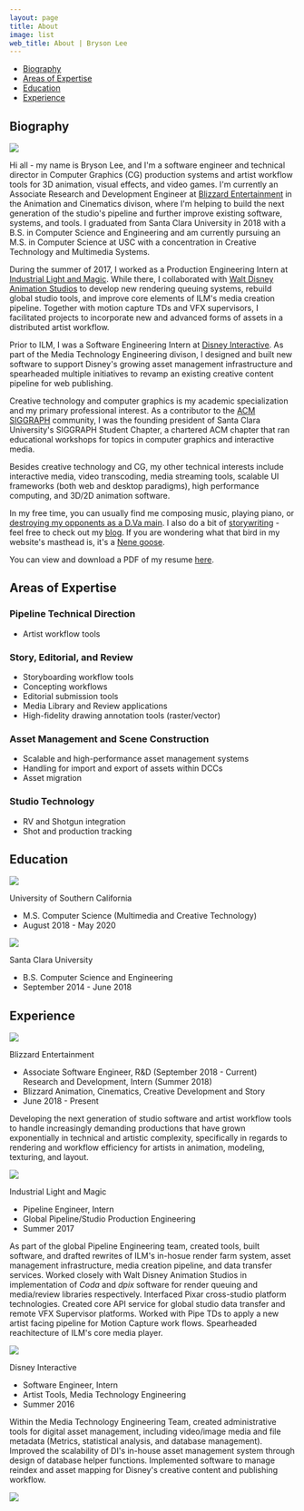 ```yaml
---
layout: page
title: About
image: list
web_title: About | Bryson Lee
---
```



* [Biography](#biography)
* [Areas of Expertise](#areas-of-expertise)
* [Education](#education)
* [Experience](#experience)


## Biography
<img id="bio-portrait" src="/assets/img/me2.jpg">

Hi all - my name is Bryson Lee, and I'm a software engineer and technical director in Computer Graphics (CG) production systems and artist workflow tools for 3D animation, visual effects, and video games. I'm currently an Associate Research and Development Engineer at [Blizzard Entertainment](http://www.blizzard.com) in the Animation and Cinematics divison, where I'm helping to build the next generation of the studio's pipeline and further improve existing software, systems, and tools. I graduated from Santa Clara University in 2018 with a B.S. in Computer Science and Engineering and am currently pursuing an M.S. in Computer Science at USC with a concentration in Creative Technology and Multimedia Systems.

During the summer of 2017, I worked as a Production Engineering Intern at [Industrial Light and Magic](http://www.ilm.com/). While there, I collaborated with [Walt Disney Animation Studios](https://www.disneyanimation.com/) to develop new rendering queuing systems, rebuild global studio tools, and improve core elements of ILM's media creation pipeline. Together with motion capture TDs and VFX supervisors, I facilitated projects to incorporate new and advanced forms of assets in a distributed artist workflow.

Prior to ILM, I was a Software Engineering Intern at [Disney Interactive](https://dcpi.disney.com/). As part of the Media Technology Engineering divison, I designed and built new software to support Disney's growing asset management infrastructure and spearheaded multiple initiatives to revamp an existing creative content pipeline for web publishing.

Creative technology and computer graphics is my academic specialization and my primary professional interest. As a contributor to the [ACM SIGGRAPH](https://www.siggraph.org/) community, I was the founding president of Santa Clara University's SIGGRAPH Student Chapter, a chartered ACM chapter that ran educational workshops for topics in computer graphics and interactive media.

Besides creative technology and CG, my other technical interests include interactive media, video transcoding, media streaming tools, scalable UI frameworks (both web and desktop paradigms), high performance computing, and 3D/2D animation software.

In my free time, you can usually find me composing music, playing piano, or [destroying my opponents as a D.Va main](https://en.wikipedia.org/wiki/D.Va). I also do a bit of [storywriting](https://en.wikipedia.org/wiki/Fiction_writing) - feel free to check out my [blog](http://brysonlee.com/blog). If you are wondering what that bird in my website's masthead is, it's a [Nene goose](https://en.wikipedia.org/wiki/Nene_(bird)).

You can view and download a PDF of my resume [here](/assets/files/Bryson_Lee_Resume.pdf).


## Areas of Expertise
### Pipeline Technical Direction
* Artist workflow tools

### Story, Editorial, and Review
* Storyboarding workflow tools
* Concepting workflows
* Editorial submission tools
* Media Library and Review applications
* High-fidelity drawing annotation tools (raster/vector)

### Asset Management and Scene Construction
* Scalable and high-performance asset management systems
* Handling for import and export of assets within DCCs
* Asset migration

### Studio Technology
* RV and Shotgun integration
* Shot and production tracking

## Education
<div class="resume-container">
  <div class="resume-header-container"> 
    <img class="hidden-xs-down" src="/assets/img/usc.png">
    <div class="resume-header-text-container">
      <p class="resume-header-title">University of Southern California</p>
      <ul class="fa-ul">
        <li><span class="fa-li"><i class="fas fa-university fa-fw"></i></span>M.S. Computer Science (Multimedia and Creative Technology)</li>
        <li><span class="fa-li"><i class="fas fa-calendar-alt fa-fw"></i></span>August 2018 - May 2020</li>
      </ul>  
    </div>
  </div>
</div>
<div class="resume-container">
  <div class="resume-header-container"> 
    <img class="hidden-xs-down" src="/assets/img/scu_square.png">
    <div class="resume-header-text-container">
      <p class="resume-header-title">Santa Clara University</p>
      <ul class="fa-ul">
        <li><span class="fa-li"><i class="fas fa-university fa-fw"></i></span>B.S. Computer Science and Engineering</li>
        <li><span class="fa-li"><i class="fas fa-calendar-alt fa-fw"></i></span>September 2014 - June 2018</li>
      </ul>  
    </div>
  </div>
</div>

## Experience
<div class="resume-container">
  <div class="resume-header-container"> 
    <img class="hidden-xs-down" src="/assets/img/blizzard_square.gif">
    <div class="resume-header-text-container">
      <p class="resume-header-title">Blizzard Entertainment</p>
      <ul class="fa-ul">
        <li><span class="fa-li"><i class="far fa-id-card fa-fw"></i></span>Associate Software Engineer, R&D (September 2018 - Current)<br /> Research and Development, Intern (Summer 2018)</li>
        <li><span class="fa-li"><i class="fas fa-sitemap fa-fw"></i></span>Blizzard Animation, Cinematics, Creative Development and Story</li>
        <li><span class="fa-li"><i class="far fa-calendar-alt fa-fw"></i></span>June 2018 - Present</li>
      </ul>
    </div>
  </div>
  <div class="resume-text-container">
    <p>Developing the next generation of studio software and artist workflow tools to handle increasingly demanding productions that have grown exponentially in technical and artistic complexity, specifically in regards to rendering and workflow efficiency for artists in animation, modeling, texturing, and layout.</p>
  </div>
</div>
<div class="resume-container">
  <div class="resume-header-container"> 
    <img class="hidden-xs-down" src="/assets/img/ilm_square.png">
    <div class="resume-header-text-container">
      <p class="resume-header-title">Industrial Light and Magic</p>
      <ul class="fa-ul">
        <li><span class="fa-li"><i class="far fa-id-card fa-fw"></i></span>Pipeline Engineer, Intern</li>
        <li><span class="fa-li"><i class="fas fa-sitemap fa-fw"></i></span>Global Pipeline/Studio Production Engineering</li>
        <li><span class="fa-li"><i class="far fa-calendar-alt fa-fw"></i></span>Summer 2017</li>
      </ul>
    </div>
  </div>
  <div class="resume-text-container">
    <p>As part of the global Pipeline Engineering team, created tools, built software, and drafted rewrites of ILM's in-hosue render farm system, asset management infrastructure, media creation pipeline, and data transfer services. Worked closely with Walt Disney Animation Studios in implementation of <i>Coda</i> and <i>dpix</i>  software for render queuing and media/review libraries respectively. Interfaced Pixar cross-studio platform technologies. Created core API service for global studio data transfer and remote VFX Supervisor platforms. Worked with Pipe TDs to apply a new artist facing pipeline for Motion Capture work flows. Spearheaded reachitecture of ILM's core media player.</p>
  </div>
</div>
<div class="resume-container">
  <div class="resume-header-container"> 
    <img class="hidden-xs-down" src="/assets/img/disney_square.png">
    <div class="resume-header-text-container">
      <p class="resume-header-title">Disney Interactive</p>
      <ul class="fa-ul">
        <li><span class="fa-li"><i class="far fa-id-card fa-fw"></i></span>Software Engineer, Intern</li>
        <li><span class="fa-li"><i class="fas fa-sitemap fa-fw"></i></span>Artist Tools, Media Technology Engineering</li>
        <li><span class="fa-li"><i class="far fa-calendar-alt fa-fw"></i></span>Summer 2016</li>
      </ul>
    </div>
  </div>
  <div class="resume-text-container">
    <p>Within the Media Technology Engineering Team, created administrative tools for digital asset management, including video/image media and file metadata (Metrics, statistical analysis, and database management). Improved the scalability of DI's in-house asset management system through design of database helper functions. Implemented software to manage reindex and asset mapping for Disney's creative content and publishing workflow.</p>
  </div>
</div>

<img id="egggif" src="/assets/img/egg.gif">
